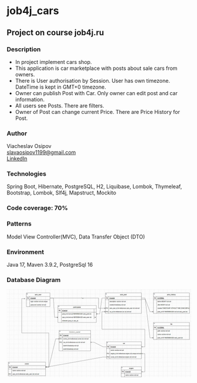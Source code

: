 # job4j_cars
## Project on course job4j.ru
### Description
* In project implement cars shop.
* This application is car marketplace with posts about sale cars from owners.
* There is User authorisation by Session. User has own timezone. DateTime is kept in GMT+0 timezone.
* Owner can publish Post with Car. Only owner can edit post and car information.
* All users see Posts. There are filters.
* Owner of Post can change current Price. There are Price History for Post.

### Author
Viacheslav Osipov  
[slavaosipov1199@gmail.com](mailto:slavaosipov1199@gmail.com)  
[LinkedIn](https://www.linkedin.com/in/viacheslav-osipov-67806ab3/)

### Technologies
Spring Boot, Hibernate, PostgreSQL, H2, Liquibase, Lombok, Thymeleaf, Bootstrap, Lombok, Slf4j, Mapstruct, Mockito

### Code coverage: 70%

### Patterns
Model View Controller(MVC), Data Transfer Object (DTO)

### Environment
Java 17, Maven 3.9.2, PostgreSql 16

### Database Diagram
![Main page](screenshots/er-diagram.jpg)
